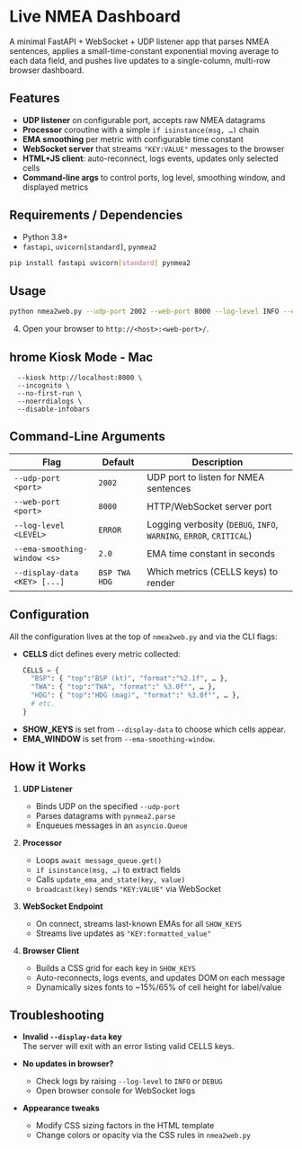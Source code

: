 # Live NMEA  Dashboard

A minimal FastAPI + WebSocket + UDP listener app that parses NMEA sentences, applies a small-time-constant exponential moving average to each data field, and pushes live updates to a single-column, multi-row browser dashboard.



##  Features

- **UDP listener** on configurable port, accepts raw NMEA datagrams  
- **Processor** coroutine with a simple `if isinstance(msg, …)` chain  
- **EMA smoothing** per metric with configurable time constant  
- **WebSocket server** that streams `"KEY:VALUE"` messages to the browser  
- **HTML+JS client**: auto-reconnect, logs events, updates only selected cells  
- **Command-line args** to control ports, log level, smoothing window, and displayed metrics



## Requirements / Dependencies

- Python 3.8+  
- `fastapi`, `uvicorn[standard]`, `pynmea2`

```bash
pip install fastapi uvicorn[standard] pynmea2
```



##  Usage

   ```bash
   python nmea2web.py --udp-port 2002 --web-port 8000 --log-level INFO --ema-smoothing-window 2.0 --display-data BSP TWA HDG
   ```

4. Open your browser to `http://<host>:<web-port>/`.


## hrome Kiosk Mode - Mac 
```open -a "Google Chrome" --args \
  --kiosk http://localhost:8000 \
  --incognito \
  --no-first-run \
  --noerrdialogs \
  --disable-infobars
```


## Command-Line Arguments

| Flag                         | Default                     | Description                                                          |
|------------------------------|-----------------------------|----------------------------------------------------------------------|
| `--udp-port <port>`          | `2002`                      | UDP port to listen for NMEA sentences                                |
| `--web-port <port>`          | `8000`                      | HTTP/WebSocket server port                                           |
| `--log-level <LEVEL>`        | `ERROR`                     | Logging verbosity (`DEBUG`, `INFO`, `WARNING`, `ERROR`, `CRITICAL`) |
| `--ema-smoothing-window <s>` | `2.0`                       | EMA time constant in seconds                                         |
| `--display-data <KEY> [...]` | `BSP TWA HDG`               | Which metrics (CELLS keys) to render                                 |



## Configuration

All the configuration lives at the top of `nmea2web.py` and via the CLI flags:

- **CELLS** dict defines every metric collected:
  ```python
  CELLS = {
    "BSP": { "top":"BSP (kt)", "format":"%2.1f", … },
    "TWA": { "top":"TWA", "format":" %3.0f°", … },
    "HDG": { "top":"HDG (mag)", "format":" %3.0f°", … },
    # etc.
  }
  ```
- **SHOW_KEYS** is set from `--display-data` to choose which cells appear.
- **EMA_WINDOW** is set from `--ema-smoothing-window`.



## How it Works

1. **UDP Listener**  
   - Binds UDP on the specified `--udp-port`  
   - Parses datagrams with `pynmea2.parse`  
   - Enqueues messages in an `asyncio.Queue`

2. **Processor**  
   - Loops `await message_queue.get()`  
   - `if isinstance(msg, …)` to extract fields  
   - Calls `update_ema_and_state(key, value)`  
   - `broadcast(key)` sends `"KEY:VALUE"` via WebSocket

3. **WebSocket Endpoint**  
   - On connect, streams last-known EMAs for all `SHOW_KEYS`  
   - Streams live updates as `"KEY:formatted_value"`

4. **Browser Client**  
   - Builds a CSS grid for each key in `SHOW_KEYS`  
   - Auto-reconnects, logs events, and updates DOM on each message  
   - Dynamically sizes fonts to ~15%/65% of cell height for label/value



## Troubleshooting

- **Invalid `--display-data` key**  
  The server will exit with an error listing valid CELLS keys.

- **No updates in browser?**  
  - Check logs by raising `--log-level` to `INFO` or `DEBUG`  
  - Open browser console for WebSocket logs

- **Appearance tweaks**  
  - Modify CSS sizing factors in the HTML template  
  - Change colors or opacity via the CSS rules in `nmea2web.py`

